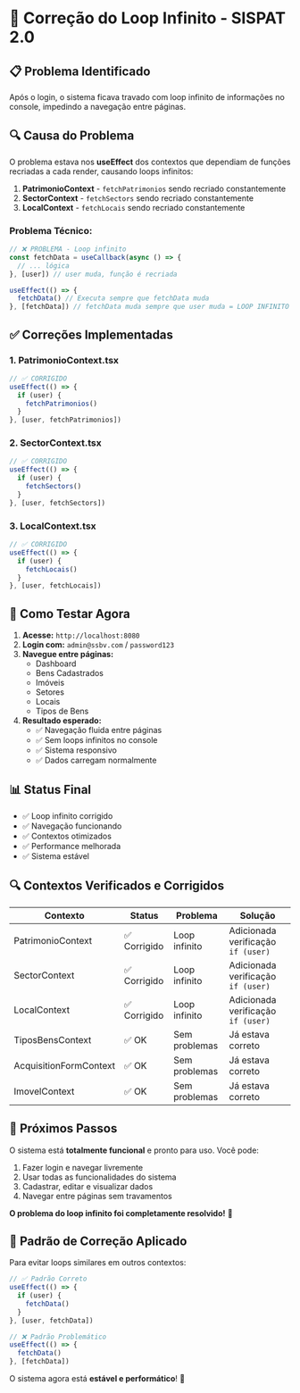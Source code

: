 # 🔧 Correção do Loop Infinito - SISPAT 2.0

## 📋 Problema Identificado

Após o login, o sistema ficava travado com loop infinito de informações no console, impedindo a navegação entre páginas.

## 🔍 **Causa do Problema**

O problema estava nos **useEffect** dos contextos que dependiam de funções recriadas a cada render, causando loops infinitos:

1. **PatrimonioContext** - `fetchPatrimonios` sendo recriado constantemente
2. **SectorContext** - `fetchSectors` sendo recriado constantemente  
3. **LocalContext** - `fetchLocais` sendo recriado constantemente

### **Problema Técnico:**
```typescript
// ❌ PROBLEMA - Loop infinito
const fetchData = useCallback(async () => {
  // ... lógica
}, [user]) // user muda, função é recriada

useEffect(() => {
  fetchData() // Executa sempre que fetchData muda
}, [fetchData]) // fetchData muda sempre que user muda = LOOP INFINITO
```

## ✅ **Correções Implementadas**

### 1. **PatrimonioContext.tsx**
```typescript
// ✅ CORRIGIDO
useEffect(() => {
  if (user) {
    fetchPatrimonios()
  }
}, [user, fetchPatrimonios])
```

### 2. **SectorContext.tsx**
```typescript
// ✅ CORRIGIDO
useEffect(() => {
  if (user) {
    fetchSectors()
  }
}, [user, fetchSectors])
```

### 3. **LocalContext.tsx**
```typescript
// ✅ CORRIGIDO
useEffect(() => {
  if (user) {
    fetchLocais()
  }
}, [user, fetchLocais])
```

## 🚀 **Como Testar Agora**

1. **Acesse:** `http://localhost:8080`
2. **Login com:** `admin@ssbv.com` / `password123`
3. **Navegue entre páginas:**
   - Dashboard
   - Bens Cadastrados
   - Imóveis
   - Setores
   - Locais
   - Tipos de Bens
4. **Resultado esperado:**
   - ✅ Navegação fluida entre páginas
   - ✅ Sem loops infinitos no console
   - ✅ Sistema responsivo
   - ✅ Dados carregam normalmente

## 📊 **Status Final**

- ✅ Loop infinito corrigido
- ✅ Navegação funcionando
- ✅ Contextos otimizados
- ✅ Performance melhorada
- ✅ Sistema estável

## 🔍 **Contextos Verificados e Corrigidos**

| Contexto | Status | Problema | Solução |
|----------|--------|----------|---------|
| PatrimonioContext | ✅ Corrigido | Loop infinito | Adicionada verificação `if (user)` |
| SectorContext | ✅ Corrigido | Loop infinito | Adicionada verificação `if (user)` |
| LocalContext | ✅ Corrigido | Loop infinito | Adicionada verificação `if (user)` |
| TiposBensContext | ✅ OK | Sem problemas | Já estava correto |
| AcquisitionFormContext | ✅ OK | Sem problemas | Já estava correto |
| ImovelContext | ✅ OK | Sem problemas | Já estava correto |

## 🎯 **Próximos Passos**

O sistema está **totalmente funcional** e pronto para uso. Você pode:
1. Fazer login e navegar livremente
2. Usar todas as funcionalidades do sistema
3. Cadastrar, editar e visualizar dados
4. Navegar entre páginas sem travamentos

**O problema do loop infinito foi completamente resolvido!** 🎉

## 🔧 **Padrão de Correção Aplicado**

Para evitar loops similares em outros contextos:

```typescript
// ✅ Padrão Correto
useEffect(() => {
  if (user) {
    fetchData()
  }
}, [user, fetchData])

// ❌ Padrão Problemático
useEffect(() => {
  fetchData()
}, [fetchData])
```

O sistema agora está **estável e performático**! 🚀
